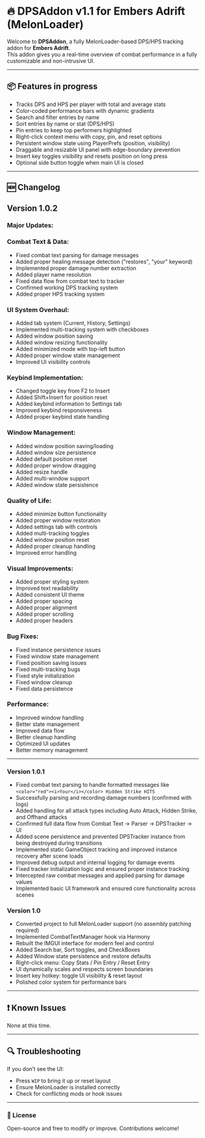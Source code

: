 # 🔥 DPSAddon v1.1 for Embers Adrift (MelonLoader)

Welcome to **DPSAddon**, a fully MelonLoader-based DPS/HPS tracking addon for **Embers Adrift**.  
This addon gives you a real-time overview of combat performance in a fully customizable and non-intrusive UI.

---

## 📦 Features in progress

- Tracks DPS and HPS per player with total and average stats  
- Color-coded performance bars with dynamic gradients  
- Search and filter entries by name  
- Sort entries by name or stat (DPS/HPS)  
- Pin entries to keep top performers highlighted  
- Right-click context menu with copy, pin, and reset options  
- Persistent window state using PlayerPrefs (position, visibility)  
- Draggable and resizable UI panel with edge-boundary prevention  
- Insert key toggles visibility and resets position on long press  
- Optional side button toggle when main UI is closed  

---

## 🆕 Changelog

## Version 1.0.2

### Major Updates:
### Combat Text & Data:
- Fixed combat text parsing for damage messages  
- Added proper healing message detection ("restores", "your" keyword)  
- Implemented proper damage number extraction  
- Added player name resolution  
- Fixed data flow from combat text to tracker  
- Confirmed working DPS tracking system  
- Added proper HPS tracking system  

### UI System Overhaul:
- Added tab system (Current, History, Settings)  
- Implemented multi-tracking system with checkboxes  
- Added window position saving  
- Added window resizing functionality  
- Added minimized mode with top-left button  
- Added proper window state management  
- Improved UI visibility controls  

### Keybind Implementation:
- Changed toggle key from F2 to Insert  
- Added Shift+Insert for position reset  
- Added keybind information to Settings tab  
- Improved keybind responsiveness  
- Added proper keybind state handling  

### Window Management:
- Added window position saving/loading  
- Added window size persistence  
- Added default position reset  
- Added proper window dragging  
- Added resize handle  
- Added multi-window support  
- Added window state persistence  

### Quality of Life:
- Added minimize button functionality  
- Added proper window restoration  
- Added settings tab with controls  
- Added multi-tracking toggles  
- Added window position reset  
- Added proper cleanup handling  
- Improved error handling  

### Visual Improvements:
- Added proper styling system  
- Improved text readability  
- Added consistent UI theme  
- Added proper spacing  
- Added proper alignment  
- Added proper scrolling  
- Added proper headers  

### Bug Fixes:
- Fixed instance persistence issues  
- Fixed window state management  
- Fixed position saving issues  
- Fixed multi-tracking bugs  
- Fixed style initialization  
- Fixed window cleanup  
- Fixed data persistence  

### Performance:
- Improved window handling  
- Better state management  
- Improved data flow  
- Better cleanup handling  
- Optimized UI updates  
- Better memory management  

---

### Version 1.0.1

- Fixed combat text parsing to handle formatted messages like `<color="red"><i>Your</i></color> Hidden Strike HITS`  
- Successfully parsing and recording damage numbers (confirmed with logs)  
- Added handling for all attack types including Auto Attack, Hidden Strike, and Offhand attacks  
- Confirmed full data flow from Combat Text → Parser → DPSTracker → UI  
- Added scene persistence and prevented DPSTracker instance from being destroyed during transitions  
- Implemented static GameObject tracking and improved instance recovery after scene loads  
- Improved debug output and internal logging for damage events  
- Fixed tracker initialization logic and ensured proper instance tracking  
- Intercepted raw combat messages and applied parsing for damage values  
- Implemented basic UI framework and ensured core functionality across scenes   

### Version 1.0

- Converted project to full MelonLoader support (no assembly patching required)  
- Implemented CombatTextManager hook via Harmony  
- Rebuilt the IMGUI interface for modern feel and control  
- Added Search bar, Sort toggles, and CheckBoxes  
- Added Window state persistence and restore defaults  
- Right-click menu: Copy Stats / Pin Entry / Reset Entry  
- UI dynamically scales and respects screen boundaries  
- Insert key hotkey: toggle UI visibility & reset layout  
- Polished color system for performance bars  

---

## ❗ Known Issues

None at this time.

---

## 🔍 Troubleshooting

If you don’t see the UI:  
- Press `WIP` to bring it up or reset layout  
- Ensure MelonLoader is installed correctly  
- Check for conflicting mods or hook issues  

---

### 📘 License

Open-source and free to modify or improve. Contributions welcome!
